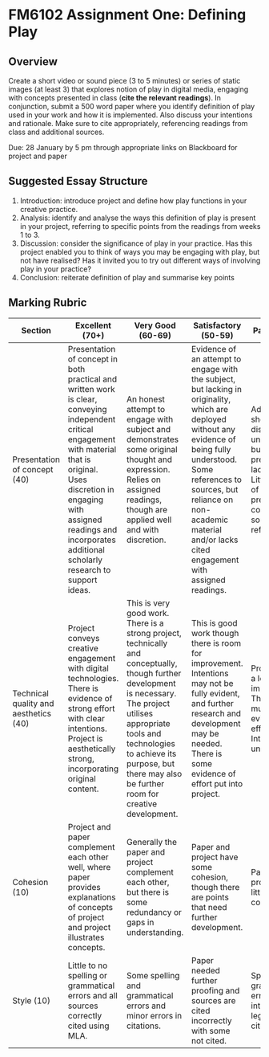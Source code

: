 # FM6102 Assignment One: Defining Play

## Overview

Create a short video or sound piece (3 to 5 minutes) or series of static images (at least 3) that explores notion of play in digital media, engaging with concepts presented in class (**cite the relevant readings**). In conjunction, submit a 500 word paper where you identify definition of play used in your work and how it is implemented. Also discuss your intentions and rationale. Make sure to cite appropriately, referencing readings from class and additional sources.  

Due: 28 January by 5 pm through appropriate links on Blackboard for project and paper  

## Suggested Essay Structure

1. Introduction: introduce project and define how play functions in your creative practice. 
2. Analysis: identify and analyse the ways this definition of play is present in your project, referring to specific points from the readings from weeks 1 to 3.
3. Discussion: consider the significance of play in your practice. Has this project enabled you to think of ways you may be engaging with play, but not have realised? Has it invited you to try out different ways of involving play in your practice?
4. Conclusion: reiterate definition of play and summarise key points

## Marking Rubric

Section | Excellent (70+) | Very Good (60-69) | Satisfactory (50-59) | Pass (40-49)
---|---|---|---|---
Presentation of concept (40) | Presentation of concept in both practical and written work is clear, conveying independent critical engagement with material that is original. Uses discretion in engaging with assigned readings and incorporates additional scholarly research to support ideas. | An honest attempt to engage with subject and demonstrates some original thought and expression. Relies on assigned readings, though are applied well and with discretion. |Evidence of an attempt to engage with the subject, but lacking in originality, which are deployed without any evidence of being fully understood. Some references to sources, but reliance on non-academic material and/or lacks cited engagement with assigned readings. | Adequate, shows some display of understanding, but is poorly presented and lacking detail. Little display of effort to present concept. No sources are referenced.  
Technical quality and aesthetics (40) | Project conveys creative engagement with digital technologies. There is evidence of strong effort with clear intentions. Project is aesthetically strong, incorporating original content. | This is very good work. There is a strong project, technically and conceptually, though further development is necessary. The project utilises appropriate tools and technologies to achieve its purpose, but there may also be further room for creative development. | This is good work though there is room for improvement. Intentions may not be fully evident, and further research and development may be needed. There is some evidence of effort put into project. | Project needs a lot of improving. There is not much evidence of effort. Intentions are unclear.  
Cohesion (10) | Project and paper complement each other well, where paper provides explanations of concepts of project and project illustrates concepts. | Generally the paper and project complement each other, but there is some redundancy or gaps in understanding. | Paper and project have some cohesion, though there are points that need further development. | Paper and project have little if any connection.  
Style (10) | Little to no spelling or grammatical errors and all sources correctly cited using MLA. | Some spelling and grammatical errors and minor errors in citations. | Paper needed further proofing and sources are cited incorrectly with some not cited. | Spelling and grammatical errors interfere with legibility. No citations.
